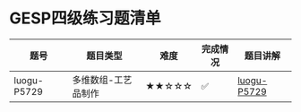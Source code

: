# GESP四级练习题清单

| 题号 | 题目类型 | 难度 | 完成情况 | 题目讲解 |
|------|----------|------|----------|----------|
| luogu-P5729| 多维数组-工艺品制作| ★★☆☆☆ | ✅ |[luogu-P5729](https://www.coderli.com/gesp-4-luogu-p5729/)|
